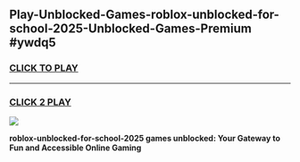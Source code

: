 
## Play-Unblocked-Games-roblox-unblocked-for-school-2025-Unblocked-Games-Premium #ywdq5
<h3>
<a href="https://premium.freeplayer.one?title=roblox-unblocked-for-school-2025&ref=12M">CLICK TO PLAY</a></h3>
<hr>

<h3>
<a href="https://premium.freeplayer.one?title=roblox-unblocked-for-school-2025&ref=12M">CLICK 2 PLAY</a>
  
</h3>

<a href="https://premium.freeplayer.one?title=roblox-unblocked-for-school-2025&ref=12M"><img src="https://clearcache.store/games.png"></a>


**roblox-unblocked-for-school-2025 games unblocked: Your Gateway to Fun and Accessible Online Gaming**

